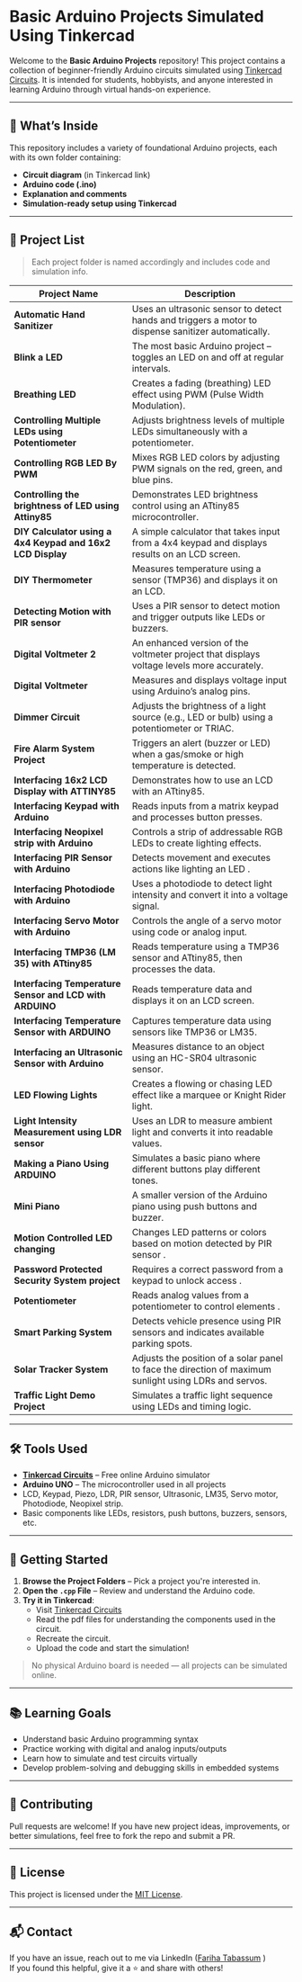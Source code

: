 # Basic Arduino Projects Simulated Using Tinkercad

Welcome to the **Basic Arduino Projects** repository! This project contains a collection of beginner-friendly Arduino circuits simulated using [Tinkercad Circuits](https://www.tinkercad.com/circuits). It is intended for students, hobbyists, and anyone interested in learning Arduino through virtual hands-on experience.

---

## 🔧 What’s Inside

This repository includes a variety of foundational Arduino projects, each with its own folder containing:

- **Circuit diagram** (in Tinkercad link)
- **Arduino code (.ino)**
- **Explanation and comments**
- **Simulation-ready setup using Tinkercad**

---

## 📁 Project List

> Each project folder is named accordingly and includes code and simulation info.

| Project Name                                          | Description                                                                 |
|-------------------------------------------------------|-----------------------------------------------------------------------------|
| **Automatic Hand Sanitizer**                          | Uses an ultrasonic sensor to detect hands and triggers a motor to dispense sanitizer automatically. |
| **Blink a LED**                                       | The most basic Arduino project – toggles an LED on and off at regular intervals. |
| **Breathing LED**                                     | Creates a fading (breathing) LED effect using PWM (Pulse Width Modulation). |
| **Controlling Multiple LEDs using Potentiometer**     | Adjusts brightness levels of multiple LEDs simultaneously with a potentiometer. |
| **Controlling RGB LED By PWM**                        | Mixes RGB LED colors by adjusting PWM signals on the red, green, and blue pins. |
| **Controlling the brightness of LED using Attiny85**  | Demonstrates LED brightness control using an ATtiny85 microcontroller. |
| **DIY Calculator using a 4x4 Keypad and 16x2 LCD Display** | A simple calculator that takes input from a 4x4 keypad and displays results on an LCD screen. |
| **DIY Thermometer**                                   | Measures temperature using a sensor (TMP36) and displays it on an LCD. |
| **Detecting Motion with PIR sensor**                  | Uses a PIR sensor to detect motion and trigger outputs like LEDs or buzzers. |
| **Digital Voltmeter 2**                               | An enhanced version of the voltmeter project that displays voltage levels more accurately. |
| **Digital Voltmeter**                                 | Measures and displays voltage input using Arduino’s analog pins. |
| **Dimmer Circuit**                                    | Adjusts the brightness of a light source (e.g., LED or bulb) using a potentiometer or TRIAC. |
| **Fire Alarm System Project**                         | Triggers an alert (buzzer or LED) when a gas/smoke or high temperature is detected. |
| **Interfacing 16x2 LCD Display with ATTINY85**        | Demonstrates how to use an LCD with an ATtiny85. |
| **Interfacing Keypad with Arduino**                   | Reads inputs from a matrix keypad and processes button presses. |
| **Interfacing Neopixel strip with Arduino**           | Controls a strip of addressable RGB LEDs to create lighting effects. |
| **Interfacing PIR Sensor with Arduino**               | Detects movement and executes actions like lighting an LED . |
| **Interfacing Photodiode with Arduino**               | Uses a photodiode to detect light intensity and convert it into a voltage signal. |
| **Interfacing Servo Motor with Arduino**              | Controls the angle of a servo motor using code or analog input. |
| **Interfacing TMP36 (LM 35) with ATtiny85**           | Reads temperature using a TMP36 sensor and ATtiny85, then processes the data. |
| **Interfacing Temperature Sensor and LCD with ARDUINO** | Reads temperature data and displays it on an LCD screen. |
| **Interfacing Temperature Sensor with ARDUINO**       | Captures temperature data using sensors like TMP36 or LM35. |
| **Interfacing an Ultrasonic Sensor with Arduino**     | Measures distance to an object using an HC-SR04 ultrasonic sensor. |
| **LED Flowing Lights**                                | Creates a flowing or chasing LED effect like a marquee or Knight Rider light. |
| **Light Intensity Measurement using LDR sensor**      | Uses an LDR to measure ambient light and converts it into readable values. |
| **Making a Piano Using ARDUINO**                      | Simulates a basic piano where different buttons play different tones. |
| **Mini Piano**                                        | A smaller version of the Arduino piano using push buttons and buzzer. |
| **Motion Controlled LED changing**                    | Changes LED patterns or colors based on motion detected by PIR sensor . |
| **Password Protected Security System project**        | Requires a correct password from a keypad to unlock access . |
| **Potentiometer**                                     | Reads analog values from a potentiometer to control elements . |
| **Smart Parking System**                              | Detects vehicle presence using PIR sensors and indicates available parking spots. |
| **Solar Tracker System**                              | Adjusts the position of a solar panel to face the direction of maximum sunlight using LDRs and servos. |
| **Traffic Light Demo Project**                        | Simulates a traffic light sequence using LEDs and timing logic. |



---

## 🛠 Tools Used

- [**Tinkercad Circuits**](https://www.tinkercad.com/circuits) – Free online Arduino simulator
- **Arduino UNO** – The microcontroller used in all projects
- LCD, Keypad, Piezo, LDR, PIR sensor, Ultrasonic, LM35, Servo motor, Photodiode, Neopixel strip.
- Basic components like LEDs, resistors, push buttons, buzzers, sensors, etc.

---

## 🚀 Getting Started

1. **Browse the Project Folders** – Pick a project you're interested in.
2. **Open the `.cpp` File** – Review and understand the Arduino code.
3. **Try it in Tinkercad**:
   - Visit [Tinkercad Circuits](https://www.tinkercad.com/circuits)
   - Read the pdf files for understanding the components used in the circuit.
   - Recreate the circuit.
   - Upload the code and start the simulation!
     
> No physical Arduino board is needed — all projects can be simulated online.

---

## 📚 Learning Goals

- Understand basic Arduino programming syntax
- Practice working with digital and analog inputs/outputs
- Learn how to simulate and test circuits virtually
- Develop problem-solving and debugging skills in embedded systems

---

## 🤝 Contributing

Pull requests are welcome! If you have new project ideas, improvements, or better simulations, feel free to fork the repo and submit a PR.

---

## 📜 License

This project is licensed under the [MIT License](LICENSE).

---

## 📬 Contact
If you have an issue, reach out to me via LinkedIn ([Fariha Tabassum](https://www.linkedin.com/in/fariha-tabassum-/) )    
If you found this helpful, give it a ⭐ and share with others!
